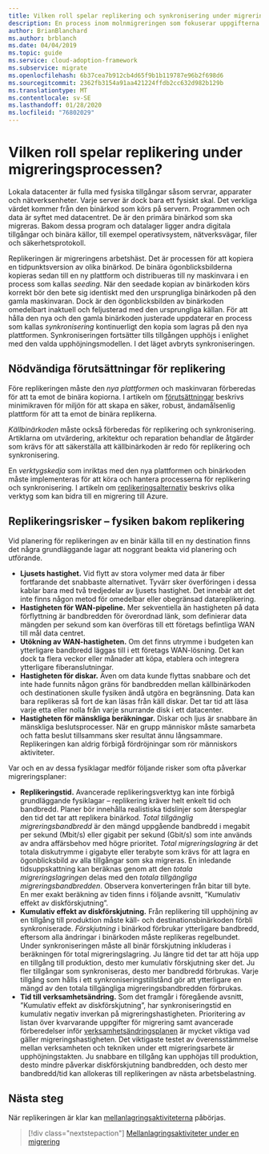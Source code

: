 ```yaml
---
title: Vilken roll spelar replikering och synkronisering under migreringsprocessen?
description: En process inom molnmigreringen som fokuserar uppgifterna för att migrera arbetsbelastningar till molnet.
author: BrianBlanchard
ms.author: brblanch
ms.date: 04/04/2019
ms.topic: guide
ms.service: cloud-adoption-framework
ms.subservice: migrate
ms.openlocfilehash: 6b37cea7b912cb4d65f9b1b119787e96b2f698d6
ms.sourcegitcommit: 2362fb3154a91aa421224ffdb2cc632d982b129b
ms.translationtype: MT
ms.contentlocale: sv-SE
ms.lasthandoff: 01/28/2020
ms.locfileid: "76802029"
---
```

<!-- markdownlint-disable MD026 -->

# <a name="what-role-does-replication-play-in-the-migration-process"></a>Vilken roll spelar replikering under migreringsprocessen?

Lokala datacenter är fulla med fysiska tillgångar såsom servrar, apparater och nätverksenheter. Varje server är dock bara ett fysiskt skal. Det verkliga värdet kommer från den binärkod som körs på servern. Programmen och data är syftet med datacentret. De är den primära binärkod som ska migreras. Bakom dessa program och datalager ligger andra digitala tillgångar och binära källor, till exempel operativsystem, nätverksvägar, filer och säkerhetsprotokoll.

Replikeringen är migreringens arbetshäst. Det är processen för att kopiera en tidpunktsversion av olika binärkod. De binära ögonblicksbilderna kopieras sedan till en ny plattform och distribueras till ny maskinvara i en process som kallas *seeding*. När den seedade kopian av binärkoden körs korrekt bör den bete sig identiskt med den ursprungliga binärkoden på den gamla maskinvaran. Dock är den ögonblicksbilden av binärkoden omedelbart inaktuell och feljusterad med den ursprungliga källan. För att hålla den nya och den gamla binärkoden justerade uppdaterar en process som kallas *synkronisering* kontinuerligt den kopia som lagras på den nya plattformen. Synkroniseringen fortsätter tills tillgången upphöjs i enlighet med den valda upphöjningsmodellen. I det läget avbryts synkroniseringen.

## <a name="required-prerequisites-to-replication"></a>Nödvändiga förutsättningar för replikering

Före replikeringen måste den *nya plattformen* och maskinvaran förberedas för att ta emot de binära kopiorna. I artikeln om [förutsättningar](../prerequisites/index.md) beskrivs minimikraven för miljön för att skapa en säker, robust, ändamålsenlig plattform för att ta emot de binära replikerna.

*Källbinärkoden* måste också förberedas för replikering och synkronisering. Artiklarna om utvärdering, arkitektur och reparation behandlar de åtgärder som krävs för att säkerställa att källbinärkoden är redo för replikering och synkronisering.

En *verktygskedja* som inriktas med den nya plattformen och binärkoden måste implementeras för att köra och hantera processerna för replikering och synkronisering. I artikeln om [replikeringsalternativ](./replicate-options.md) beskrivs olika verktyg som kan bidra till en migrering till Azure.

## <a name="replication-risks---physics-of-replication"></a>Replikeringsrisker – fysiken bakom replikering

Vid planering för replikeringen av en binär källa till en ny destination finns det några grundläggande lagar att noggrant beakta vid planering och utförande.

- **Ljusets hastighet.** Vid flytt av stora volymer med data är fiber fortfarande det snabbaste alternativet. Tyvärr sker överföringen i dessa kablar bara med två tredjedelar av ljusets hastighet. Det innebär att det inte finns någon metod för omedelbar eller obegränsad datareplikering.
- **Hastigheten för WAN-pipeline.** Mer sekventiella än hastigheten på data förflyttning är bandbredden för överordnad länk, som definierar data mängden per sekund som kan överföras till ett företags befintliga WAN till mål data centret.
- **Utökning av WAN-hastigheten.** Om det finns utrymme i budgeten kan ytterligare bandbredd läggas till i ett företags WAN-lösning. Det kan dock ta flera veckor eller månader att köpa, etablera och integrera ytterligare fiberanslutningar.
- **Hastigheten för diskar.** Även om data kunde flyttas snabbare och det inte hade funnits någon gräns för bandbredden mellan källbinärkoden och destinationen skulle fysiken ändå utgöra en begränsning. Data kan bara replikeras så fort de kan läsas från käll diskar. Det tar tid att läsa varje etta eller nolla från varje snurrande disk i ett datacenter.
- **Hastigheten för mänskliga beräkningar.** Diskar och ljus är snabbare än mänskliga beslutsprocesser. När en grupp människor måste samarbeta och fatta beslut tillsammans sker resultat ännu långsammare. Replikeringen kan aldrig förbigå fördröjningar som rör människors aktiviteter.

Var och en av dessa fysiklagar medför följande risker som ofta påverkar migreringsplaner:

- **Replikeringstid.** Avancerade replikeringsverktyg kan inte förbigå grundläggande fysiklagar – replikering kräver helt enkelt tid och bandbredd. Planer bör innehålla realistiska tidslinjer som återspeglar den tid det tar att replikera binärkod. *Total tillgänglig migreringsbandbredd* är den mängd uppgående bandbredd i megabit per sekund (Mbit/s) eller gigabit per sekund (Gbit/s) som inte används av andra affärsbehov med högre prioritet. *Total migreringslagring* är det totala diskutrymme i gigabyte eller terabyte som krävs för att lagra en ögonblicksbild av alla tillgångar som ska migreras. En inledande tidsuppskattning kan beräknas genom att den *totala migreringslagringen* delas med den *totala tillgängliga migreringsbandbredden*. Observera konverteringen från bitar till byte. En mer exakt beräkning av tiden finns i följande avsnitt, ”Kumulativ effekt av diskförskjutning”.
- **Kumulativ effekt av diskförskjutning.** Från replikering till upphöjning av en tillgång till produktion måste käll- och destinationsbinärkoden förbli synkroniserade. *Förskjutning* i binärkod förbrukar ytterligare bandbredd, eftersom alla ändringar i binärkoden måste replikeras regelbundet. Under synkroniseringen måste all binär förskjutning inkluderas i beräkningen för total migreringslagring. Ju längre tid det tar att höja upp en tillgång till produktion, desto mer kumulativ förskjutning sker det. Ju fler tillgångar som synkroniseras, desto mer bandbredd förbrukas. Varje tillgång som hålls i ett synkroniseringstillstånd gör att ytterligare en mängd av den totala tillgängliga migreringsbandbredden förbrukas.
- **Tid till verksamhetsändring.** Som det framgår i föregående avsnitt, ”Kumulativ effekt av diskförskjutning”, har synkroniseringstid en kumulativ negativ inverkan på migreringshastigheten. Prioritering av listan över kvarvarande uppgifter för migrering samt avancerade förberedelser inför [verksamhetsändringsplanen](../optimize/business-change-plan.md) är mycket viktiga vad gäller migreringshastigheten. Det viktigaste testet av överensstämmelse mellan verksamheten och tekniken under ett migreringsarbete är upphöjningstakten. Ju snabbare en tillgång kan upphöjas till produktion, desto mindre påverkar diskförskjutning bandbredden, och desto mer bandbredd/tid kan allokeras till replikeringen av nästa arbetsbelastning.

## <a name="next-steps"></a>Nästa steg

När replikeringen är klar kan [mellanlagringsaktiviteterna](./stage.md) påbörjas.

> [!div class="nextstepaction"]
> [Mellanlagringsaktiviteter under en migrering](./stage.md)
